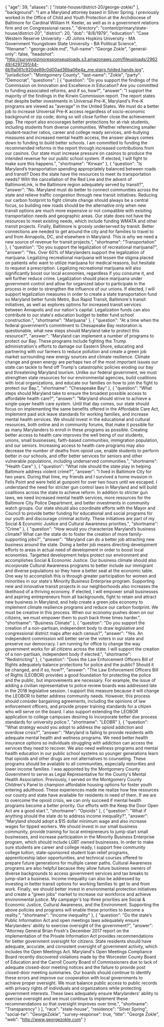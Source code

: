 {
  "age": 39,
  "aliases": [
    "/state-house/district-20/george-zokle/"
  ],
  "background": "I am a Maryland attorney based in Silver Spring. I previously worked in the Office of Child and Youth Protection at the Archdiocese of Baltimore for Cardinal William H. Keeler, as well as in a government relations firm and on Congressional races.",
  "directory": "content/primary/state-house/district-20",
  "district": 20,
  "dob": "8/8/1979",
  "education": "Case Western Reserve University - JD Johns Hopkins University - MA Government Youngstown State University - BA Political Science",
  "filename": "george-zokle.md",
  "full-name": "George Zokle",
  "general-only": false,
  "headshot": "http://surveygizmoresponseuploads.s3.amazonaws.com/fileuploads/296249/4297291/44-6b1fa061c920de89c0d00ad36ba06e4a_me.stairs.folded.hands.jpg",
  "jurisdiction": "Montgomery County",
  "last-name": "Zokle",
  "party": "Democrat",
  "questions": [
    {
      "question": "Do you support the findings of the Commission on Innovation and Excellence in Education? Are you committed to funding associated reforms, and if so, how?",
      "answer": "I support the majority of the findings in the Kirwin Commission report.  The report states that despite better investments in Universal Pre-K, Maryland's Pre-K programs are viewed as \"average\" in the United States. We must do a better job to increase Universal Pre-K access regardless of socio-economic background or zip code; doing so will close further close the achievement gap. The report also encourages better protections for at-risk students, including students from diverse communities.  Whether referencing smaller student-teacher ratios, career and college ready services, anti-bullying measures and increased mental health access, the answer always comes down to funding to build better schools. I am committed to funding the recommended reforms in the report through increased contributions from our casinos.  Our state must increase pressure on casinos to produce the intended revenue for our public school system. If elected, I will fight to make sure this happens.",
      "shortname": "Kirwan"
    },
    {
      "question": "Is Maryland’s transportation spending appropriately balanced between roads and transit? Does the state have the resources to meet its transportation needs? With the cancellation of the Red Line and the advent of BaltimoreLink, is the Baltimore region adequately served by transit?",
      "answer": "No.  Maryland must do better to connect communities across the state and relieve traffic congestion through new transit initiatives. Reducing our carbon footprint to fight climate change should always be a central focus, so building new roads should be the alternative only when new transit options are much more expensive or not compatible with exisiting transportation needs and geographic areas. Our state does not have the resources to meet existing needs, which include funding WMATA and other transit projects. Finally, Baltimore is grossly underserved by transit. Better connections are needed to get around the city and for families to travel to and from Annapolis, DC, and elsewhere in Maryland.  This is why we need a new source of revenue for transit projects.",
      "shortname": "Transportation"
    },
    {
      "question": "Do you support the legalization of recreational marijuana?",
      "answer": "Yes. Over 60% of Marylanders support the legalization of marijuana. Legalizing recreational marijuana will lessen the stigma placed on patients who want to utilize marijuana for medical reasons, but hesitate to request a prescription. Legalizing recreational marijuana will also significantly boost our local economies, regardless if you consume it, and will further reduce crime.  Legalization should place marijuana under government control and allow for organized labor to participate in the process in order to strengthen the influence of our unions.  If elected, I will support legalization measures in order to create a state transportation fund so Maryland better funds Metro, Bus Rapid Transit, Baltimore's transit initiatives, as well as explores options for increased transit services between Annapolis and our nation's capital. Legalization funds can also contribute to our state's education budget to better fund school construction.",
      "shortname": "Marijuana"
    },
    {
      "question": "At a time when the federal government’s commitment to Chesapeake Bay restoration is questionable, what new steps should Maryland take to protect this resource?",
      "answer": "Maryland can implement a number of programs to protect our Bay.   These programs include fighting the Trump administration's efforts to damage our Eastern Shore, educating and partnering with our farmers to reduce pollution and create a green job market surrounding new energy sources and climate resilience.  Climate change and green energy are perhaps two of the most important issues our state can tackle to fend off Trump's catastrophic policies eroding our bay and threatening Maryland tourism.  Unlike our federal government, we must strengthen state resources for our environmental agencies, build coalitions with local organizations, and educate our families on how to join the fight to protect our Bay.",
      "shortname": "Chesapeake Bay"
    },
    {
      "question": "What steps should Maryland take to ensure the broadest possible access to affordable health care?",
      "answer": "Maryland should strive to achieve a single-payer health care system. Until that day comes, our state should focus on implementing the same benefits offered in the Affordable Care Act, implement paid sick leave standards for working families, and increase mental health services.  We should invest in the educational and cultural resources, both online and in community forums, that make it possible for as many Marylanders to enroll in these programs as possible.  Creating better access to health care improves the well being of our students, unions, small businesses, faith-based communities, immigration population, and our seniors.  Increasing access to health care programs may also decrease the number of deaths from opioid use, enable students to perform better in our schools, and offer better services for seniors and other vulnerable populations, including underserved communities.",
      "shortname": "Health Care"
    },
    {
      "question": "What role should the state play in helping Baltimore address violent crime?",
      "answer": "I lived in Baltimore City for two years. During that time, my friends and I survived a home invasion in Fells Point and were held at gunpoint for over two hours until we escaped. I understand the need for stricter gun control laws in Maryland and will build coalitions across the state to achieve reform.  In addition to stricter gun laws, we need increased mental health services, more resources for the Baltimore City Police Department, and better investments in community watch groups. Our state should also coordinate efforts with the Mayor and Council to provide better funding for educational and social programs for our youth and discourage criminal activity. These initiatives are part of my Social & Economic Justice and Cultural Awareness priorities.",
      "shortname": "Crime"
    },
    {
      "question": "How would you characterize Maryland’s business climate? What can the state do to foster the creation of more family-supporting jobs?",
      "answer": "Maryland can do a better job attracting new business around the state.  Doing a better job means directing development efforts to areas in actual need of development in order to boost local economies. Targetted development helps protect our environment and accomplishes Social & Economic Justice. Our business climate should also incorporate Cultural Awareness programs to better include our immigrant and diverse populations so they have a better seat at the economic table. One way to accomplish this is through greater participation for women and minorities in our state's Minority Business Enterprise program. Supporting new and innovative transit projects in our neighborhoods also increases the likelihood of a thriving economy.  If elected, I will empower small businesses and aspiring entrepreneurs from all backgrounds, fight to retain and attract new business in Maryland, and help create a green jobs economy to implement climate resilience programs and reduce our carbon footprint. We must be creative in this process. When our economy pushes down on our citizens, we must empower them to push back three times harder.",
      "shortname": "Business Climate"
    },
    {
      "question": "Do you support the creation of a non-partisan, independent body to draw legislative and congressional district maps after each census?",
      "answer": "Yes.  An independent commission will better serve the voters in our state and preserve our democracy.  I am running for office to change the way government works for all citizens across the state. I will support the creation of a non-partisan, independent body if elected.",
      "shortname": "Redistricting"
    },
    {
      "question": "Does the Law Enforcement Officers Bill of Rights adequately balance protections for police and the public? Should it be changed, and if so, how?",
      "answer": "The Law Enforcement Officers Bill of Rights (LEOBOR) provides a good foundation for protecting the police and the public, but improvements are necessary.  For example, the issue of adding a civilian representative to police review boards was addressed late in the 2018 legislative session.  I support this measure because it will change the LEOBOR to better address community needs. However, this process should consider bargaining agreements, including the opinions of law enforcement officers, and provide proper training standards for a citizen who will serve on the board. I also support extending the LEOBOR application to college campuses desiring to incorporate better due process standards for university police.",
      "shortname": "LEOBR"
    },
    {
      "question": "What strategy would you adopt to address the opioid addiction and overdose crisis?",
      "answer": "Maryland is failing to provide residents with adequate mental health and wellness programs.  We need better health insurance options so individuals struggling with addiction can access the services they need to recover.  We also need wellness programs and mental health education in our public school systems so younger generations learn that opioids and other drugs are not alternatives to counseling.   These programs should be available to all communities, especially minorities and lower income families.  I was appointed by the Montgomery County Government to serve as Legal Representative for the County's Mental Health Association. Previously, I served on the Montgomery County Children's Panel to champion affordable housing options for foster youth entering adulthood. These experiences made me realize how few resources our county and state have available for residents in need of them.  If we are to overcome the opioid crisis, we can only succeed if mental health programs become a better priority.  Our efforts with the Keep the Door Open Act are a good start.",
      "shortname": "Opioids"
    },
    {
      "question": "What if anything should the state do to address income inequality?",
      "answer": "Maryland should adopt a $15 dollar minimum wage and also increase wages for tipped workers.  We should invest in our small business community, provide training for local entrepreneurs to jump-start small businesses, and increase participation in the Minority Business Enterprise program, which should include LGBT owned businesses.  In order to make sure students are career and college ready, I support free community college tuition, state-sponsored student loan relief programs, apprenticeship labor opportunities, and technical courses offered to prepare future generations for multiple career paths.  Cultural Awareness programs are also helpful because they allow future business owners of diverse backgrounds to access government services and tax breaks to jump-start a business. Income inequality can also be addressed by investing in better transit options for working families to get to and from work.  Finally, we should better invest in environmental protection initiatives and create a \"green jobs\" market to increase our workforce and achieve environmental justice.  My campaign's top three priorities are Social & Economic Justice, Cultural Awareness, and the Environment.  Supporting the above policies and programs will enable these priorities to become a reality.",
      "shortname": "Income inequality"
    },
    {
      "question": "Do the state’s Public Information Act and open meetings laws adequately ensure Marylanders’ ability to exercise oversight of the government?",
      "answer": "Attorney General Brian Frosh's December 2017 report on the implementation of the Private Information Act provides recommendations for better government oversight for citizens.  State residents should have adequate, accurate, and consistent oversight of government activity, which includes the Open Meetings Act.  Maryland's Open Meetings Compliance Board recently discovered violations made by the Worcester County Board of Education and the Carroll County Board of Commissioners due to lack of adequate closed-door meeting notices and the failure to provide post closed-door meeting summaries.  Our boards should continue to identify these errors and improve our cooperation with local governments to achieve proper oversight.  We must balance public access to public records with privacy rights of individuals and organizations while protecting government interests.  These laws adequately ensure Marylanders' ability to exercise oversight and we must continue to implement these recommendations so that oversight improves over time.",
      "shortname": "Transparency"
    }
  ],
  "race": "state-house",
  "residence": "Silver Spring",
  "social-tw": "GeorgeZokle",
  "survey-response": true,
  "title": "George Zokle",
  "web": "http://www.georgezokle.com"
}
